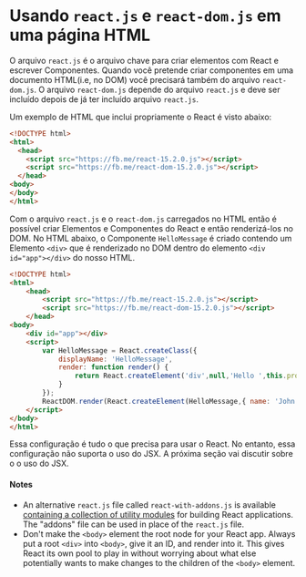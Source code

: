 # Usando `react.js` e `react-dom.js` em uma página HTML

O arquivo `react.js` é o arquivo chave para criar elementos com React e escrever Componentes. Quando você pretende criar componentes em uma documento HTML(i.e, no DOM) você precisará também do arquivo `react-dom.js`. O arquivo `react-dom.js` depende do 
arquivo `react.js` e deve ser incluído depois de já ter incluído arquivo `react.js`.

Um exemplo de HTML que inclui propriamente o React é visto abaixo:

```html
<!DOCTYPE html>
<html>
  <head>
    <script src="https://fb.me/react-15.2.0.js"></script>
    <script src="https://fb.me/react-dom-15.2.0.js"></script>
  </head>
<body>
</body>
</html>
```

Com o arquivo `react.js` e o `react-dom.js` carregados no HTML então é possível criar Elementos e Componentes do React e então renderizá-los no DOM. No HTML abaixo, o Componente `HelloMessage` é criado contendo um Elemento `<div>` que é renderizado no DOM dentro do elemento  `<div id="app"></div>` do nosso HTML.

```html
<!DOCTYPE html>
<html>
    <head>
        <script src="https://fb.me/react-15.2.0.js"></script>
        <script src="https://fb.me/react-dom-15.2.0.js"></script>
    </head>
<body>
    <div id="app"></div>
    <script>
        var HelloMessage = React.createClass({
            displayName: 'HelloMessage',
            render: function render() {
                return React.createElement('div',null,'Hello ',this.props.name);
            }
        });
        ReactDOM.render(React.createElement(HelloMessage,{ name: 'John' }), document.getElementById('app'));
    </script>
</body>
</html>
```

Essa configuração é tudo o que precisa para usar o React. No entanto, essa configuração não suporta o uso do JSX. A próxima seção vai discutir sobre o o uso do JSX.   

#### Notes

* An alternative `react.js` file called `react-with-addons.js` is available [containing a collection of utility modules](https://facebook.github.io/react/docs/addons.html) for building React applications. The "addons" file can be used in place of the `react.js` file.
* Don't make the `<body>` element the root node for your React app. Always put a root `<div>` into `<body>`, give it an ID, and render into it. This gives React its own pool to play in without worrying about what else potentially wants to make changes to the children of the `<body>` element.



